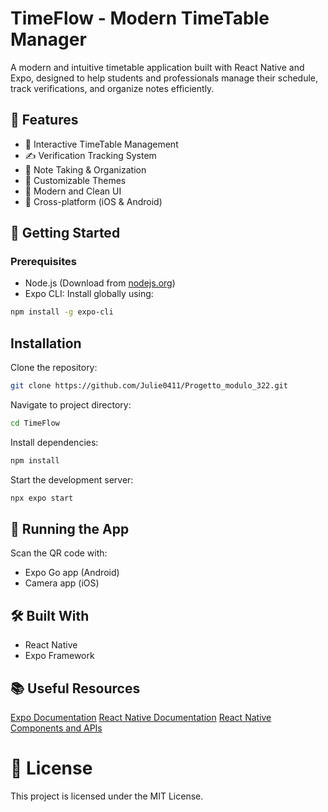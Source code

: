 # TimeFlow - Modern TimeTable Manager

A modern and intuitive timetable application built with React Native and Expo, designed to help students and
professionals manage their schedule, track verifications, and organize notes efficiently.

## 🌟 Features

- 📅 Interactive TimeTable Management
- ✍️ Verification Tracking System
- 📝 Note Taking & Organization
- 🎨 Customizable Themes
- 🎯 Modern and Clean UI
- 📱 Cross-platform (iOS & Android)

## 🚀 Getting Started

### Prerequisites

- Node.js (Download from [nodejs.org](https://nodejs.org))
- Expo CLI: Install globally using:

```bash
npm install -g expo-cli
```

## Installation

Clone the repository:

```bash
git clone https://github.com/Julie0411/Progetto_modulo_322.git
```

Navigate to project directory:

```bash
cd TimeFlow
```

Install dependencies:

```bash
npm install
```

Start the development server:

```bash
npx expo start
```

## 📱 Running the App

Scan the QR code with:

- Expo Go app (Android)
- Camera app (iOS)

## 🛠️ Built With

- React Native
- Expo Framework

## 📚 Useful Resources

[Expo Documentation](https://docs.expo.dev/)
[React Native Documentation](https://reactnative.dev/)
[React Native Components and APIs](https://reactnative.dev/docs/components-and-apis)

# 📄 License

This project is licensed under the MIT License.

